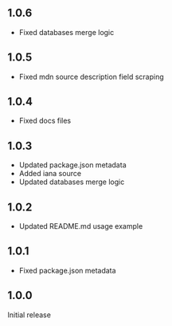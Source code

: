 ## 1.0.6

- Fixed databases merge logic

## 1.0.5

- Fixed mdn source description field scraping

## 1.0.4

- Fixed docs files

## 1.0.3

- Updated package.json metadata
- Added iana source
- Updated databases merge logic

## 1.0.2

- Updated README.md usage example

## 1.0.1

- Fixed package.json metadata

## 1.0.0

Initial release
